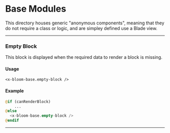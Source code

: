 # Base Modules

This directory houses generic "anonymous components", meaning that they do not require a class or logic, and are simpley defined use a Blade view.

---

### Empty Block

This block is displayed when the required data to render a block is missing.

#### Usage

`<x-bloom-base.empty-block />`

#### Example
```php
@if (canRenderBlock)
    ...
@else
  <x-bloom-base.empty-block />
@endif
```

---
